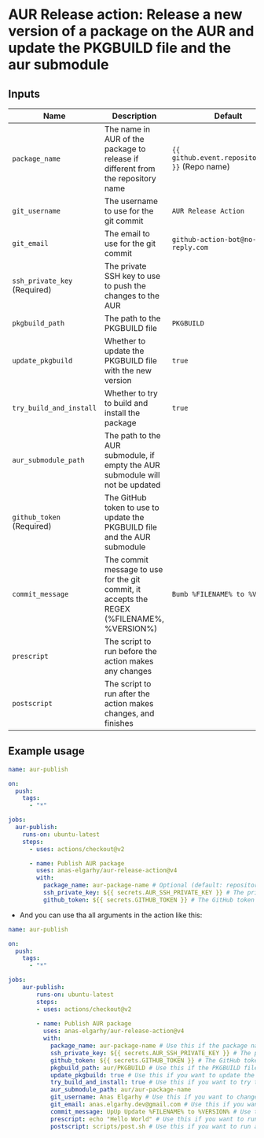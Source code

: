 # AUR Release action: Release a new version of a package on the AUR and update the PKGBUILD file and the aur submodule

## Inputs
| Name                         | Description                                                                                | Default                                          |
|------------------------------|--------------------------------------------------------------------------------------------|--------------------------------------------------|
| `package_name`               | The name in AUR of the package to release if different from the repository name            | `{{ github.event.repository.name }}` (Repo name) |
| `git_username`               | The username to use for the git commit                                                     | `AUR Release Action`                             |
| `git_email`                  | The email to use for the git commit                                                        | `github-action-bot@no-reply.com`                 |
| `ssh_private_key` (Required) | The private SSH key to use to push the changes to the AUR                                  |                                                  |
| `pkgbuild_path`              | The path to the PKGBUILD file                                                              | `PKGBUILD`                                       |
| `update_pkgbuild`            | Whether to update the PKGBUILD file with the new version                                   | `true`                                           |
| `try_build_and_install`      | Whether to try to build and install the package                                            | `true`                                           |
| `aur_submodule_path`         | The path to the AUR submodule, if empty the AUR submodule will not be updated              |                                                  |
| `github_token` (Required)    | The GitHub token to use to update the PKGBUILD file and the AUR submodule                  |                                                  |
| `commit_message`             | The commit message to use for the git commit, it accepts the REGEX (%FILENAME%, %VERSION%) | `Bumb %FILENAME% to %VERSION%`                   |
| `prescript`                  | The script to run before the action makes any changes                                      |                                                  |
| `postscript`                 | The script to run after the action makes changes, and finishes                             |                                                  |

## Example usage
```yaml
name: aur-publish

on:
  push:
    tags:
      - "*"

jobs:
  aur-publish:
    runs-on: ubuntu-latest
    steps:
      - uses: actions/checkout@v2

      - name: Publish AUR package
        uses: anas-elgarhy/aur-release-action@v4
        with:
          package_name: aur-package-name # Optional (default: repository name)
          ssh_private_key: ${{ secrets.AUR_SSH_PRIVATE_KEY }} # The private SSH key to use to push the changes to the AUR
          github_token: ${{ secrets.GITHUB_TOKEN }} # The GitHub token to use to update the PKGBUILD file and the AUR submodule
```
- And you can use tha all arguments in the action like this:
```yaml
name: aur-publish

on:
  push:
    tags:
      - "*"

jobs:
    aur-publish:
        runs-on: ubuntu-latest
        steps:
        - uses: actions/checkout@v2
    
        - name: Publish AUR package
          uses: anas-elgarhy/aur-release-action@v4
          with:
            package_name: aur-package-name # Use this if the package name in AUR is different from the repository name
            ssh_private_key: ${{ secrets.AUR_SSH_PRIVATE_KEY }} # The private SSH key to use to push the changes to the AUR
            github_token: ${{ secrets.GITHUB_TOKEN }} # The GitHub token to use to update the PKGBUILD file and the AUR submodule
            pkgbuild_path: aur/PKGBUILD # Use this if the PKGBUILD file is not in the root directory
            update_pkgbuild: true # Use this if you want to update the PKGBUILD in the main repository
            try_build_and_install: true # Use this if you want to try to build and install the package before publishing
            aur_submodule_path: aur/aur-package-name
            git_username: Anas Elgarhy # Use this if you want to change the git username (recommended)
            git_email: anas.elgarhy.dev@gmail.com # Use this if you want to change the git email (recommended)
            commit_message: UpUp Update %FILENAME% to %VERSION% # Use this if you want to change the commit message
            prescript: echo "Hello World" # Use this if you want to run a script before the action makes any changes, you can pass files also
            postscript: scripts/post.sh # Use this if you want to run a script after the action makes changes, and finishes
```
